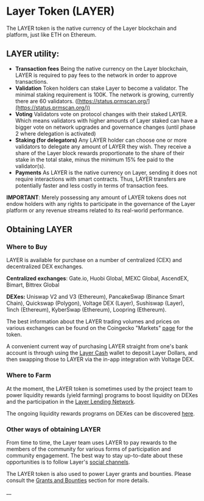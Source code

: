 # Layer Token (LAYER)

The LAYER token is the native currency of the Layer blockchain and platform, just like ETH on Ethereum.&#x20;

## LAYER utility:

* **Transaction fees** Being the native currency on the Layer blockchain, LAYER is required to pay fees to the network in order to approve transactions.
* **Validation** Token holders can stake Layer to become a validator. The minimal staking requirement is 100K. The network is growing, currently there are 60 validators. ([https://status.prmscan.org/](https://status.prmscan.org/))
* **Voting** Validators vote on protocol changes with their staked LAYER. Which means validators with higher amounts of Layer staked can have a bigger vote on network upgrades and governance changes (until phase 2 where delegation is activated)
* **Staking (for delegators)** Any LAYER holder can choose one or more validators to delegate any amount of LAYER they wish. They receive a share of the Layer block rewards proportionate to the share of their stake in the total stake, minus the minimum 15% fee paid to the validator(s).
* **Payments** As LAYER is the native currency on Layer, sending it does not require interactions with smart contracts. Thus, LAYER transfers are potentially faster and less costly in terms of transaction fees.

**IMPORTANT**: Merely possessing any amount of LAYER tokens does not endow holders with any rights to participate in the governance of the Layer platform or any revenue streams related to its real-world performance.&#x20;

## Obtaining LAYER

### Where to Buy

LAYER is available for purchase on a number of centralized (CEX) and decentralized DEX exchanges.

**Centralized exchanges**: Gate.io, Huobi Global, MEXC Global, AscendEX, Bimart, Bittrex Global

**DEXes:** Uniswap V2 and V3 (Ethereum), PancakeSwap (Binance Smart Chain), Quickswap (Polygon), Voltage DEX (Layer), Sushiswap (Layer), 1inch (Ethereum), KyberSwap (Ethereum), Loopring (Ethereum).

The best information about the LAYER trading volumes and prices on various exchanges can be found on the Coingecko "Markets" [page](https://www.coingecko.com/en/coins/fuse#markets) for the token. &#x20;

A convenient current way of purchasing LAYER straight from one's bank account is through using the [Layer Cash](https://fuse.cash) wallet to deposit Layer Dollars, and then swapping those to LAYER via the in-app integration with Voltage DEX.

### Where to Farm

At the moment, the LAYER token is sometimes used by the project team to power liquidity rewards (yield farming) programs to boost liquidity on DEXes and the participation in the [Layer Lending Network](./#fuse-utility).

The ongoing liquidity rewards programs on DEXes can be discovered [here](https://app.voltage.finance/index.html#/farm/39656).

### Other ways of obtaining LAYER

From time to time, the Layer team uses LAYER to pay rewards to the members of the community for various forms of participation and community engagement. The best way to stay up-to-date about these opportunities is to follow Layer's [social channels](https://docs.prmscan.org/general/community).

The LAYER token is also used to power Layer grants and bounties. Please consult the [Grants and Bounties](https://docs.prmscan.org/general/things-you-can-do-on-fuse/grants-and-bounties) section for more details.

\_\_
